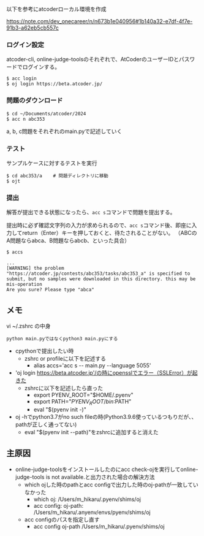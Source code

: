 以下を参考にatcoderローカル環境を作成

https://note.com/dev_onecareer/n/n673b1e040956#1b140a32-e7df-4f7e-91b3-a62eb5cb557c

### ログイン設定
atcoder-cli, online-judge-toolsのそれぞれで、AtCoderのユーザーIDとパスワードでログインする。

```
$ acc login
$ oj login https://beta.atcoder.jp/
```

### 問題のダウンロード
```
$ cd ~/Documents/atcoder/2024
$ acc n abc353
```

a, b, c問題をそれぞれのmain.pyで記述していく

### テスト
サンプルケースに対するテストを実行
```
$ cd abc353/a    # 問題ディレクトリに移動
$ ojt
```

### 提出
解答が提出できる状態になったら、`acc s`コマンドで問題を提出する。

提出時に必ず確認文字列の入力が求められるので、`acc s`コマンド後、即座に入力してreturn（Enter）キーを押しておくと、待たされることがない。
（ABCのA問題ならabca、B問題ならabcb、といった具合）

```
$ accs

...
[WARNING] the problem "https://atcoder.jp/contests/abc353/tasks/abc353_a" is specified to submit, but no samples were downloaded in this directory. this may be mis-operation
Are you sure? Please type "abca"
```

## メモ
vi ~/.zshrc の中身
```
python main.pyではなくpython3 main.pyにする
```

* cpythonで提出したい時
  * zshrc or profileに以下を記述する
    * alias accs='acc s -- main.py --language 5055'
* 'oj login https://beta.atcoder.jp'/の時にopensslでエラー（SSLError）が起きた
  * zshrcに以下を記述したら直った
    * export PYENV_ROOT="$HOME/.pyenv"
    * export PATH="$PYENV_ROOT/bin:$PATH"
    * eval "$(pyenv init -)"
* oj -hでpython3.7がno such fileの時(Python3.9.6使っているつもりだが、、pathが正しく通ってない)
  * eval "$(pyenv init --path)"をzshrcに追加すると消えた

## 主原因
* online-judge-toolsをインストールしたのにacc check-ojを実行してonline-judge-tools is not available.と出力された場合の解決方法
  * which ojした時のpathとacc configで出力した時のoj-pathが一致していなかった
    * which oj: /Users/m_hikaru/.pyenv/shims/oj
    * acc config: oj-path: /Users/m_hikaru/.anyenv/envs/pyenv/shims/oj
  * acc configのパスを指定し直す
    * acc config oj-path /Users/m_hikaru/.pyenv/shims/oj